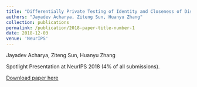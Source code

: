 ```yaml
---
title: "Differentially Private Testing of Identity and Closeness of Discrete Distributions"
authors: "Jayadev Acharya, Ziteng Sun, Huanyu Zhang"
collection: publications
permalink: /publication/2018-paper-title-number-1
date: 2018-12-03
venue: 'NeurIPS'
---
```

Jayadev Acharya, Ziteng Sun, Huanyu Zhang

Spotlight Presentation at NeurIPS 2018 (4% of all submissions).
 
[Download paper here](https://papers.nips.cc/paper/7920-differentially-private-testing-of-identity-and-closeness-of-discrete-distributions.pdf)

